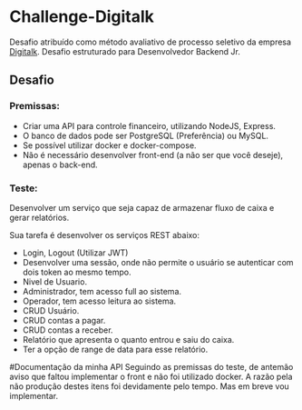 # Challenge-Digitalk
Desafio atribuído como método avaliativo de processo seletivo da empresa [Digitalk](https://digitalk.com.br/). Desafio estruturado para Desenvolvedor Backend Jr.

## Desafio
### Premissas:

- Criar uma API para controle financeiro, utilizando NodeJS, Express.
- O banco de dados pode ser PostgreSQL (Preferência) ou MySQL.
- Se possível utilizar docker e docker-compose.
- Não é necessário desenvolver front-end (a não ser que você deseje), apenas o back-end.

### Teste:
Desenvolver um serviço que seja capaz de armazenar fluxo de caixa e gerar relatórios.

Sua tarefa é desenvolver os serviços REST abaixo:
* Login, Logout (Utilizar JWT)
* Desenvolver uma sessão, onde não permite o usuário se autenticar com dois token ao mesmo tempo.
* Nivel de Usuario.
* Administrador, tem acesso full ao sistema.
* Operador, tem acesso leitura ao sistema.
* CRUD Usuário.
* CRUD contas a pagar.
* CRUD contas a receber.
* Relatório que apresenta o quanto entrou e saiu do caixa.
* Ter a opção de range de data para esse relatório.


#Documentação da minha API
Seguindo as premissas do teste, de antemão aviso que faltou implementar o front e não foi utilizado docker. A razão pela não produção destes itens foi devidamente pelo tempo. Mas em breve vou implementar.

